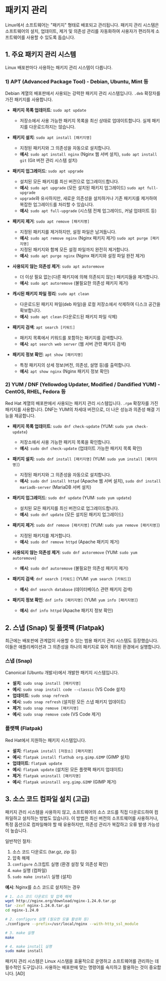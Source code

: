 # 패키지 관리

Linux에서 소프트웨어는 "패키지" 형태로 배포되고 관리됩니다. 패키지 관리 시스템은 소프트웨어의 설치, 업데이트, 제거 및 의존성 관리를 자동화하여 사용자가 편리하게 소프트웨어를 사용할 수 있도록 돕습니다.

## 1. 주요 패키지 관리 시스템

Linux 배포판마다 사용하는 패키지 관리 시스템이 다릅니다.

### 1) APT (Advanced Package Tool) - Debian, Ubuntu, Mint 등
Debian 계열의 배포판에서 사용되는 강력한 패키지 관리 시스템입니다. `.deb` 확장자를 가진 패키지를 사용합니다.

- **패키지 목록 업데이트**:
    `sudo apt update`
    - 저장소에서 사용 가능한 패키지 목록을 최신 상태로 업데이트합니다. 실제 패키지를 다운로드하지는 않습니다.

- **패키지 설치**:
    `sudo apt install [패키지명]`
    - 지정된 패키지와 그 의존성을 자동으로 설치합니다.
    - **예시**: `sudo apt install nginx` (Nginx 웹 서버 설치), `sudo apt install git` (Git 버전 관리 시스템 설치)

- **패키지 업그레이드**:
    `sudo apt upgrade`
    - 설치된 모든 패키지를 최신 버전으로 업그레이드합니다.
    - **예시**: `sudo apt upgrade` (모든 설치된 패키지 업그레이드)
    `sudo apt full-upgrade`
    - `upgrade`와 유사하지만, 새로운 의존성을 설치하거나 기존 패키지를 제거하여 복잡한 업그레이드를 처리할 수 있습니다.
    - **예시**: `sudo apt full-upgrade` (시스템 전체 업그레이드, 커널 업데이트 등)

- **패키지 제거**:
    `sudo apt remove [패키지명]`
    - 지정된 패키지를 제거하지만, 설정 파일은 남겨둡니다.
    - **예시**: `sudo apt remove nginx` (Nginx 패키지 제거)
    `sudo apt purge [패키지명]`
    - 지정된 패키지와 함께 모든 설정 파일까지 완전히 제거합니다.
    - **예시**: `sudo apt purge nginx` (Nginx 패키지와 설정 파일 완전 제거)

- **사용되지 않는 의존성 제거**:
    `sudo apt autoremove`
    - 더 이상 필요 없는(다른 패키지에 의해 의존되지 않는) 패키지들을 제거합니다.
    - **예시**: `sudo apt autoremove` (불필요한 의존성 패키지 제거)

- **캐시된 패키지 파일 정리**:
    `sudo apt clean`
    - 다운로드된 패키지 파일(deb 파일)을 로컬 저장소에서 삭제하여 디스크 공간을 확보합니다.
    - **예시**: `sudo apt clean` (다운로드된 패키지 파일 삭제)

- **패키지 검색**:
    `apt search [키워드]`
    - 패키지 목록에서 키워드를 포함하는 패키지를 검색합니다.
    - **예시**: `apt search web server` (웹 서버 관련 패키지 검색)

- **패키지 정보 확인**:
    `apt show [패키지명]`
    - 특정 패키지의 상세 정보(버전, 의존성, 설명 등)를 출력합니다.
    - **예시**: `apt show nginx` (Nginx 패키지 정보 확인)

### 2) YUM / DNF (Yellowdog Updater, Modified / Dandified YUM) - CentOS, RHEL, Fedora 등
Red Hat 계열의 배포판에서 사용되는 패키지 관리 시스템입니다. `.rpm` 확장자를 가진 패키지를 사용합니다. DNF는 YUM의 차세대 버전으로, 더 나은 성능과 의존성 해결 기능을 제공합니다.

- **패키지 목록 업데이트**:
    `sudo dnf check-update` (YUM: `sudo yum check-update`)
    - 저장소에서 사용 가능한 패키지 목록을 확인합니다.
    - **예시**: `sudo dnf check-update` (업데이트 가능한 패키지 목록 확인)

- **패키지 설치**:
    `sudo dnf install [패키지명]` (YUM: `sudo yum install [패키지명]`)
    - 지정된 패키지와 그 의존성을 자동으로 설치합니다.
    - **예시**: `sudo dnf install httpd` (Apache 웹 서버 설치), `sudo dnf install mariadb-server` (MariaDB 서버 설치)

- **패키지 업그레이드**:
    `sudo dnf update` (YUM: `sudo yum update`)
    - 설치된 모든 패키지를 최신 버전으로 업그레이드합니다.
    - **예시**: `sudo dnf update` (모든 설치된 패키지 업그레이드)

- **패키지 제거**:
    `sudo dnf remove [패키지명]` (YUM: `sudo yum remove [패키지명]`)
    - 지정된 패키지를 제거합니다.
    - **예시**: `sudo dnf remove httpd` (Apache 패키지 제거)

- **사용되지 않는 의존성 제거**:
    `sudo dnf autoremove` (YUM: `sudo yum autoremove`)
    - **예시**: `sudo dnf autoremove` (불필요한 의존성 패키지 제거)

- **패키지 검색**:
    `dnf search [키워드]` (YUM: `yum search [키워드]`)
    - **예시**: `dnf search database` (데이터베이스 관련 패키지 검색)

- **패키지 정보 확인**:
    `dnf info [패키지명]` (YUM: `yum info [패키지명]`)
    - **예시**: `dnf info httpd` (Apache 패키지 정보 확인)

## 2. 스냅 (Snap) 및 플랫팩 (Flatpak)

최근에는 배포판에 관계없이 사용할 수 있는 범용 패키지 관리 시스템도 등장했습니다. 이들은 애플리케이션과 그 의존성을 하나의 패키지로 묶어 격리된 환경에서 실행합니다.

### 스냅 (Snap)
Canonical (Ubuntu 개발사)에서 개발한 패키지 시스템입니다.
- **설치**: `sudo snap install [패키지명]`
- **예시**: `sudo snap install code --classic` (VS Code 설치)
- **업데이트**: `sudo snap refresh`
- **예시**: `sudo snap refresh` (설치된 모든 스냅 패키지 업데이트)
- **제거**: `sudo snap remove [패키지명]`
- **예시**: `sudo snap remove code` (VS Code 제거)

### 플랫팩 (Flatpak)
Red Hat에서 지원하는 패키지 시스템입니다.
- **설치**: `flatpak install [저장소] [패키지명]`
- **예시**: `flatpak install flathub org.gimp.GIMP` (GIMP 설치)
- **업데이트**: `flatpak update`
- **예시**: `flatpak update` (설치된 모든 플랫팩 패키지 업데이트)
- **제거**: `flatpak uninstall [패키지명]`
- **예시**: `flatpak uninstall org.gimp.GIMP` (GIMP 제거)

## 3. 소스 코드 컴파일 설치 (고급)

패키지 관리 시스템을 사용하지 않고, 소프트웨어의 소스 코드를 직접 다운로드하여 컴파일하고 설치하는 방법도 있습니다. 이 방법은 최신 버전의 소프트웨어를 사용하거나, 특정 옵션으로 컴파일해야 할 때 유용하지만, 의존성 관리가 복잡하고 오류 발생 가능성이 높습니다.

일반적인 절차:
1. 소스 코드 다운로드 (tar.gz, zip 등)
2. 압축 해제
3. `configure` 스크립트 실행 (환경 설정 및 의존성 확인)
4. `make` 실행 (컴파일)
5. `sudo make install` 실행 (설치)

**예시**: Nginx를 소스 코드로 설치하는 경우
```bash
# 1. 소스 코드 다운로드 및 압축 해제
wget http://nginx.org/download/nginx-1.24.0.tar.gz
tar -zxvf nginx-1.24.0.tar.gz
cd nginx-1.24.0

# 2. configure 실행 (필요한 모듈 활성화 등)
./configure --prefix=/usr/local/nginx --with-http_ssl_module

# 3. make 실행
make

# 4. make install 실행
sudo make install
```

패키지 관리 시스템은 Linux 시스템을 효율적으로 운영하고 소프트웨어를 관리하는 데 필수적인 도구입니다. 사용하는 배포판에 맞는 명령어를 숙지하고 활용하는 것이 중요합니다.
[AD]